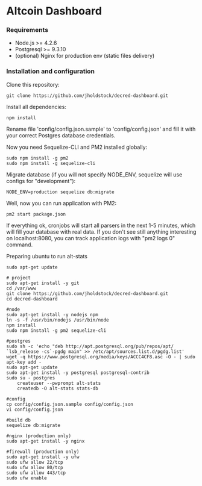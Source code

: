 # Altcoin Dashboard

### Requirements
- Node.js >= 4.2.6
- Postgresql >= 9.3.10
- (optional) Nginx for production env (static files delivery)

### Installation and configuration
Clone this repository:

```
git clone https://github.com/jholdstock/decred-dashboard.git
```

Install all dependencies:

```
npm install
```

Rename file 'config/config.json.sample' to 'config/config.json' and fill it with your correct Postgres database credentials.

Now you need Sequelize-CLI and PM2 installed globally:

```
sudo npm install -g pm2
sudo npm install -g sequelize-cli
```

Migrate database (if you will not specify NODE_ENV, sequelize will use configs for "development"):

```
NODE_ENV=production sequelize db:migrate
```

Well, now you can run application with PM2:
```
pm2 start package.json
```
If everything ok, cronjobs will start all parsers in the next 1-5 minutes, which will fill your database with real data. If you don't see still anything interesting on localhost:8080, you can track application logs with "pm2 logs 0" command.


Preparing ubuntu to run alt-stats
```
sudo apt-get update

# project
sudo apt-get install -y git
cd /var/www
git clone https://github.com/jholdstock/decred-dashboard.git
cd decred-dashboard

#node
sudo apt-get install -y nodejs npm
ln -s -f /usr/bin/nodejs /usr/bin/node
npm install
sudo npm install -g pm2 sequelize-cli

#postgres
sudo sh -c 'echo "deb http://apt.postgresql.org/pub/repos/apt/ `lsb_release -cs`-pgdg main" >> /etc/apt/sources.list.d/pgdg.list'
wget -q https://www.postgresql.org/media/keys/ACCC4CF8.asc -O - | sudo apt-key add -
sudo apt-get update
sudo apt-get install -y postgresql postgresql-contrib
sudo su - postgres
	createuser --pwprompt alt-stats
	createdb -O alt-stats stats-db

#config
cp config/config.json.sample config/config.json
vi config/config.json

#build db
sequelize db:migrate

#nginx (production only)
sudo apt-get install -y nginx

#firewall (production only)
sudo apt-get install -y ufw
sudo ufw allow 22/tcp
sudo ufw allow 80/tcp
sudo ufw allow 443/tcp
sudo ufw enable

```
